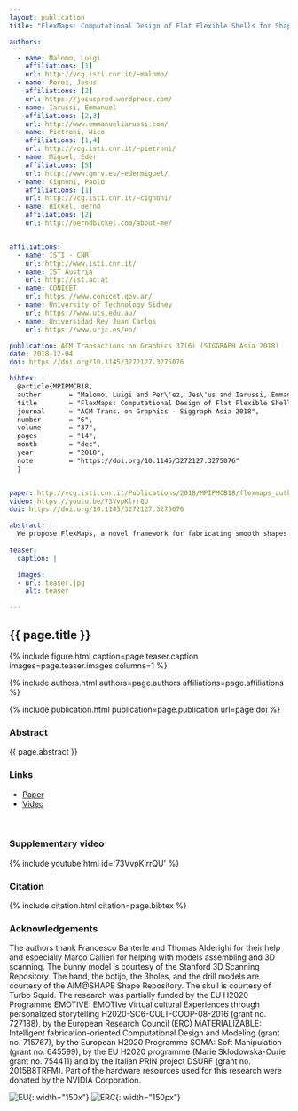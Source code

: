 ```yaml
---
layout: publication
title: "FlexMaps: Computational Design of Flat Flexible Shells for Shaping 3D Objects"

authors:

  - name: Malomo, Luigi
    affiliations: [1]
    url: http://vcg.isti.cnr.it/~malomo/
  - name: Perez, Jesus
    affiliations: [2]
    url: https://jesusprod.wordpress.com/
  - name: Iarussi, Emmanuel
    affiliations: [2,3]
    url: http://www.emmanueliarussi.com/
  - name: Pietroni, Nico
    affiliations: [1,4]
    url: http://vcg.isti.cnr.it/~pietroni/
  - name: Miguel, Eder
    affiliations: [5]
    url: http://www.gmrv.es/~edermiguel/
  - name: Cignoni, Paolo
    affiliations: [1]
    url: http://vcg.isti.cnr.it/~cignoni/
  - name: Bickel, Bernd
    affiliations: [2]
    url: http://berndbickel.com/about-me/


affiliations:
  - name: ISTI - CNR
    url: http://www.isti.cnr.it/
  - name: IST Austria
    url: http://ist.ac.at	
  - name: CONICET
    url: https://www.conicet.gov.ar/
  - name: University of Technology Sidney
    url: https://www.uts.edu.au/	
  - name: Universidad Rey Juan Carlos
    url: https://www.urjc.es/en/

publication: ACM Transactions on Graphics 37(6) (SIGGRAPH Asia 2018)
date: 2018-12-04
doi: https://doi.org/10.1145/3272127.3275076

bibtex: |
  @article{MPIPMCB18,
  author       = "Malomo, Luigi and Per\'ez, Jes\'us and Iarussi, Emmanuel and Pietroni, Nico and Miguel, Eder and Cignoni, Paolo and Bickel, Bernd",
  title        = "FlexMaps: Computational Design of Flat Flexible Shells for Shaping 3D Objects",
  journal      = "ACM Trans. on Graphics - Siggraph Asia 2018",
  number       = "6",
  volume       = "37",
  pages        = "14",
  month        = "dec",
  year         = "2018",
  note         = "https://doi.org/10.1145/3272127.3275076"
  }


paper: http://vcg.isti.cnr.it/Publications/2018/MPIPMCB18/flexmaps_author_version.pdf
video: https://youtu.be/73VvpKlrrQU
doi: https://doi.org/10.1145/3272127.3275076

abstract: |
  We propose FlexMaps, a novel framework for fabricating smooth shapes out of flat, flexible panels with tailored mechanical properties. We start by mapping the 3D surface onto a 2D domain as in traditional UV mapping to design a set of deformable flat panels called FlexMaps. For these panels, we design and obtain specific mechanical properties such that, once they are assembled, the static equilibrium configuration matches the desired 3D shape. FlexMaps can be fabricated from an almost rigid material, such as wood or plastic, and are made flexible in a controlled way by using computationally designed spiraling microstructures.
  
teaser:
  caption: |

  images:
  - url: teaser.jpg
    alt: teaser

---
```


## {{ page.title }}

{% include figure.html caption=page.teaser.caption images=page.teaser.images columns=1 %}

{% include authors.html authors=page.authors affiliations=page.affiliations %}

{% include publication.html publication=page.publication url=page.doi %}

### Abstract

{{ page.abstract }}

### Links

* [Paper]({{page.paper}})
* [Video]({{page.video}})
<br>

### Supplementary video

{% include youtube.html id='73VvpKlrrQU' %}

### Citation

{% include citation.html citation=page.bibtex %}

### Acknowledgements

The authors thank Francesco Banterle and Thomas Alderighi for their help and especially Marco Callieri for helping with models assembling and 3D scanning. The bunny model is courtesy of the Stanford 3D Scanning Repository. The hand, the botijo, the 3holes, and the drill models are courtesy of the AIM@SHAPE Shape Repository. The skull is courtesy of Turbo Squid. The research was partially funded by the EU H2020 Programme EMOTIVE: EMOTIve Virtual cultural Experiences through personalized storytelling H2020-SC6-CULT-COOP-08-2016 (grant no. 727188), by the European Research Council (ERC) MATERIALIZABLE: Intelligent fabrication-oriented Computational Design and Modeling (grant no. 715767), by the European H2020 Programme SOMA: Soft Manipulation (grant no. 645599), by the EU H2020 programme (Marie Sklodowska-Curie grant no. 754411) and by the Italian PRIN project DSURF (grant no. 2015B8TRFM). Part of the hardware resources used for this research were donated by the NVIDIA Corporation.


![EU](flag_yellow_low.jpg){: width="150x"}
![ERC](LOGO-ERC.jpg){: width="150px"}
